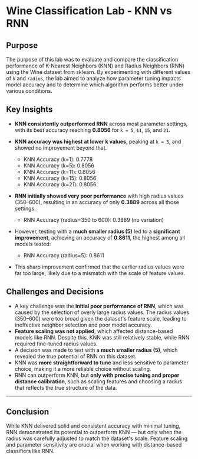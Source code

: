 # Wine Classification Lab - KNN vs RNN

## Purpose
The purpose of this lab was to evaluate and compare the classification performance of K-Nearest Neighbors (KNN) and Radius Neighbors (RNN) using the Wine dataset from sklearn. By experimenting with different values of `k` and `radius`, the lab aimed to analyze how parameter tuning impacts model accuracy and to determine which algorithm performs better under various conditions.

## Key Insights

- **KNN consistently outperformed RNN** across most parameter settings, with its best accuracy reaching **0.8056** for `k = 5`, `11`, `15`, and `21`.
- **KNN accuracy was highest at lower k values**, peaking at `k = 5`, and showed no improvement beyond that.
  - KNN Accuracy (k=1): 0.7778  
  - KNN Accuracy (k=5): 0.8056  
  - KNN Accuracy (k=11): 0.8056  
  - KNN Accuracy (k=15): 0.8056  
  - KNN Accuracy (k=21): 0.8056  

- **RNN initially showed very poor performance** with high radius values (350–600), resulting in an accuracy of only **0.3889** across all those settings.
  - RNN Accuracy (radius=350 to 600): 0.3889 (no variation)

- However, testing with a **much smaller radius (5)** led to a **significant improvement**, achieving an accuracy of **0.8611**, the highest among all models tested:
  - RNN Accuracy (radius=5): 0.8611  

- This sharp improvement confirmed that the earlier radius values were far too large, likely due to a mismatch with the scale of feature values.

## Challenges and Decisions

- A key challenge was the **initial poor performance of RNN**, which was caused by the selection of overly large radius values. The radius values (350–600) were too broad given the dataset's feature scale, leading to ineffective neighbor selection and poor model accuracy.
- **Feature scaling was not applied**, which affected distance-based models like RNN. Despite this, KNN was still relatively stable, while RNN required fine-tuned radius values.
- A decision was made to test with a **much smaller radius (5)**, which revealed the true potential of RNN on this dataset.
- KNN was **more straightforward to tune** and less sensitive to parameter choice, making it a more reliable choice without scaling.
- RNN can outperform KNN, but **only with precise tuning and proper distance calibration**, such as scaling features and choosing a radius that reflects the true structure of the data.

---

## Conclusion
While KNN delivered solid and consistent accuracy with minimal tuning, RNN demonstrated its potential to outperform KNN — but only when the radius was carefully adjusted to match the dataset's scale. Feature scaling and parameter sensitivity are crucial when working with distance-based classifiers like RNN.

